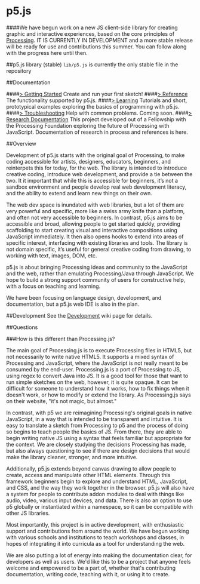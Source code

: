 p5.js
=====

####We have begun work on a new JS client-side library for creating graphic and interactive experiences, based on the core principles of [Processing](http://processing.org). IT IS CURRENTLY IN DEVELOPMENT and a more stable release will be ready for use and contributions this summer. You can follow along with the progress here until then.


##p5.js library (stable)
`lib/p5.js` is currently the only stable file in the repository


##Documentation

####[> Getting Started](https://github.com/lmccart/p5.js/wiki/Getting-Started)
Create and run your first sketch!
####[> Reference](https://github.com/lmccart/p5.js/wiki/Reference)
The functionality supported by p5.js.
####[> Learning](https://github.com/lmccart/p5.js/wiki/Learning)
Tutorials and short, prototypical examples exploring the basics of programming with p5.js.
####[> Troubleshooting](https://github.com/lmccart/p5.js/wiki/Troubleshooting)
Help with common problems. Coming soon.
####[> Research Documentation](https://github.com/lmccart/p5.js/wiki/Research-Documentation)
This project developed out of a Fellowship with the Processing Foundation exploring the future of Processing with JavaScript. Documentation of research in process and references is here.



##Overview

Development of p5.js starts with the original goal of Processing, to make coding accessible for artists, designers, educators, beginners, and reinterpets this for today, for the web. The library is intended to introduce creative coding, introduce web development, and provide a tie between the two. It it important that while this is accessible for beginners, it’s not a sandbox environment and people develop real web development literacy, and the ability to extend and learn new things on their own.

The web dev space is inundated with web libraries, but a lot of them are very powerful and specific, more like a swiss army knife than a platform, and often not very accessible to beginners. In contrast, p5.js aims to be accessible and broad, allowing people to get started quickly, providing scaffolding to start creating visual and interactive compositions using JavaScript immediately. It then also opens hooks to extend into areas of specific interest, interfacing with existing libraries and tools. The library is not domain specific, it’s useful for general creative coding from drawing, to working with text, images, DOM, etc. 

p5.js is about bringing Processing ideas and community to the JavaScript and the web, rather than emulating Processing/Java through JavaScript. We hope to build a strong support community of users for constructive help, with a focus on teaching and learning.

We have been focusing on language design, development, and documentation, but a p5.js web IDE is also in the plan.


##Development
See the [Development](https://github.com/lmccart/p5.js/wiki/Development) wiki page for details.


##Questions

###How is this different than Processing.js?

The main goal of Processing.js is to execute Processing files in HTML5, but not necessarily to write native HTML5. It supports a mixed syntax of Processing and JavaScript, where the JavaScript is not really meant to be consumed by the end-user. Processing.js is a port of Processing to JS, using regex to convert Java into JS. It is a good tool for those that want to run simple sketches on the web, however, it is quite opaque. It can be difficult for someone to understand how it works, how to fix things when it doesn't work, or how to modify or extend the library. As Processing.js says on their website, "it's not magic, but almost."

In contrast, with p5 we are reimagining Processing's original goals in native JavaScript, in a way that is intended to be transparent and intuitive. It is easy to translate a sketch from Processing to p5 and the process of doing so begins to teach people the basics of JS. From there, they are able to begin writing native JS using a syntax that feels familiar but appropriate for the context. We are closely studying the decisions Processing has made, but also always questioning to see if there are design decisions that would make the library cleaner, stronger, and more intuitive. 

Additionally, p5.js extends beyond canvas drawing to allow people to create, access and manipulate other HTML elements. Through this framework beginners begin to explore and understand HTML, JavaScript, and CSS, and the way they work together in the browser. p5.js will also have a system for people to contribute addon modules to deal with things like audio, video, various input devices, and data. There is also an option to use p5 globally or instantiated within a namespace, so it can be compatible with other JS libraries. 

Most importantly, this project is in active development, with enthusiastic support and contributions from around the world. We have begun working with various schools and institutions to teach workshops and classes, in hopes of integrating it into curricula as a tool for understanding the web.

We are also putting a lot of energy into making the documentation clear, for developers as well as users. We'd like this to be a project that anyone feels welcome and empowered to be a part of, whether that's contributing documentation, writing code, teaching with it, or using it to create.
